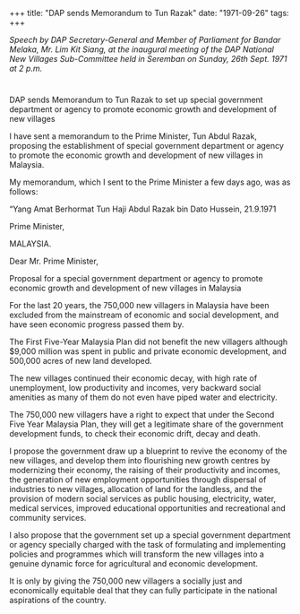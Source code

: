 +++ 
title: "DAP sends Memorandum to Tun Razak"
date: "1971-09-26"
tags:
+++

_Speech by DAP Secretary-General and Member of Parliament for Bandar Melaka, Mr. Lim Kit Siang, at the inaugural meeting of the DAP National New Villages Sub-Committee held in Seremban on Sunday, 26th Sept. 1971 at 2 p.m._
# 
DAP sends Memorandum to Tun Razak to set up special government department or agency to promote economic growth and development of new villages

I have sent a memorandum to the Prime Minister, Tun Abdul Razak, proposing the establishment of special government department or agency to promote the economic growth and development of new villages in Malaysia.

My memorandum, which I sent to the Prime Minister a few days ago, was as follows: 

“Yang Amat Berhormat Tun Haji Abdul Razak bin Dato Hussein,		21.9.1971</u>

Prime Minister,

MALAYSIA.

Dear Mr. Prime Minister,

Proposal for a special government department or agency to promote economic growth and development of new villages in Malaysia

For the last 20 years, the 750,000 new villagers in Malaysia have been excluded from the mainstream of economic and social development, and have seen economic progress passed them by.

The First Five-Year Malaysia Plan did not benefit the new villagers although $9,000 million was spent in public and private economic development, and 500,000 acres of new land developed.

The new villages continued their economic decay, with high rate of unemployment, low productivity and incomes, very backward social amenities as many of them do not even have piped water and electricity.

The 750,000 new villagers have a right to expect that under the Second Five Year Malaysia Plan, they will get a legitimate share of the government development funds, to check their economic drift, decay and death.

I propose the government draw up a blueprint to revive the economy of the new villages, and develop them into flourishing new growth centres by modernizing their economy, the raising of their productivity and incomes, the generation of new employment opportunities through dispersal of industries to new villages, allocation of land for the landless, and the provision of modern social services as public housing, electricity, water, medical services, improved educational opportunities and recreational and community services.

I also propose that the government set up a special government department or agency specially charged with the task of formulating and implementing policies and programmes which will transform the new villages into a genuine dynamic force for agricultural and economic development.

It is only by giving the 750,000 new villagers a socially just and economically equitable deal that they can fully participate in the national aspirations of the country.
 
